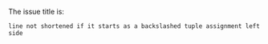 The issue title is:

```text
line not shortened if it starts as a backslashed tuple assignment left side
```
